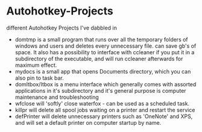 # Autohotkey-Projects
different Autohotkey Projects I've dabbled in
* domtmp is a small program that runs over all the temporary folders of windows and users and deletes every unnecessary file. can save gb's of space. It also has a possibility to interface with ccleaner if you put it in a subdirectory of the executable, and will run ccleaner afterwards for maximum effect.
* mydocs is a small app that opens Documents directory, which you can also pin to task bar.
* domItbox/Itbox is a menu interface which generally comes with assorted applications in it's subdirectory and it's general purpose is computer maintenance and troubleshooting
* wfclose will 'softly' close waterfox - can be used as a scheduled task.
* killpr will delete all spool jobs waiting on a printer and restart the service
* defPrinter will delete unnecessary printers such as 'OneNote' and XPS, and will set a default printer on computer startup by name.
